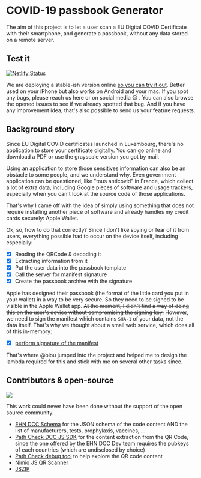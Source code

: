 # COVID-19 passbook Generator

The aim of this project is to let a user scan a EU Digital COVID Certificate with their smartphone, and generate a passbook, without any data stored on a remote server.

## Test it
[![Netlify Status](https://api.netlify.com/api/v1/badges/fabf8679-02a3-4108-b51e-fea63abafff6/deploy-status)](https://app.netlify.com/sites/covid19passbook/deploys)

We are deploying a stable-ish version online [so you can try it out](https://covid19passbook.netlify.app/). Better used on your iPhone but also works on Android and your mac. If you spot any bugs, please reach us here or on social media 😃 . You can also browse the opened issues to see if we already spotted that bug. And if you have any improvement idea, that's also possible to send us your feature requests.

## Background story
Since EU Digital COVID certificates launched in Luxembourg, there's no application to store your certificate digitally. You can go online and download a PDF or use the grayscale version you got by mail.

Using an application to store those sensitives information can also be an obstacle to some people, and we understand why. Even government application can be questioned, like "tous anticovid" in France, which collect a lot of extra data, including Google pieces of software and usage trackers, especially when you can't look at the source code of those applications.

That's why I came off with the idea of simply using something that does not require installing another piece of software and already handles my credit cards securely: Apple Wallet.

Ok, so, how to do that correctly? Since I don't like spying or fear of it from users, everything possible had to occur on the device itself, including especially:

- [x] Reading the QRCode & decoding it
- [x] Extracting information from it
- [x] Put the user data into the passbook template
- [x] Call the server for manifest signature
- [x] Create the passbook archive with the signature

Apple has designed their passbook (the format of the little card you put in your wallet) in a way to be very secure. So they need to be signed to be visible in the Apple Wallet app. ~~At the moment, I didn't find a way of doing this on the user's device without compromising the signing key.~~ However, we need to sign the manifest which contains `SHA-1` of your data, not the data itself. That's why we thought about a small web service, which does all of this in-memory:

- [x] [perform signature of the manifest](https://github.com/clawfire/covid19-passbook-signature)

That's where @biou jumped into the project and helped me to design the lambda required for this and stick with me on several other tasks since.

## Contributors & open-source

[![](https://contrib.rocks/image?repo=clawfire/covid19-passbook-generator)](https://github.com/clawfire/covid19-passbook-generator/graphs/contributors)

This work could never have been done without the support of the open source community.

- [EHN DCC Schema](https://github.com/ehn-dcc-development/ehn-dcc-schema) for the JSON schema of the code content AND the list of manufacturers, tests, prophylaxis, vaccines, ...
- [Path Check DCC JS SDK](https://github.com/Path-Check/dcc-sdk.js) for the content extraction from the QR Code, since the one offered by the EHN DCC Dev team requires the pubkeys of each countries (which are undisclosed by choice)
- [Path Check debug tool](https://github.pathcheck.org/debug.html) to help explore the QR code content
- [Nimiq JS QR Scanner](https://github.com/nimiq/qr-scanner/)
- [JSZIP](https://stuk.github.io/jszip/)
